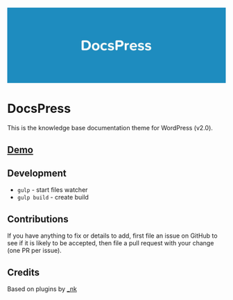 ![alt text](https://github.com/vlthemes/DocsPress/blob/master/assets/img/description.jpg "DocsPress")

# DocsPress
This is the knowledge base documentation theme for WordPress (v2.0).

## [Demo](https://docs.vlthemes.me/)

## Development
* `gulp` - start files watcher
* `gulp build` - create build

## Contributions
If you have anything to fix or details to add, first file an issue on GitHub to see if it is likely to be accepted, then file a pull request with your change (one PR per issue).

## Credits
Based on plugins by [_nk](https://github.com/nk-o/)